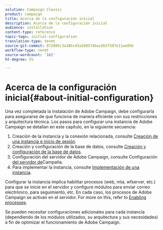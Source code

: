 ```yaml
---
solution: Campaign Classic
product: campaign
title: Acerca de la configuración inicial
description: Acerca de la configuración inicial
audience: installation
content-type: reference
topic-tags: initial-configuration
translation-type: tm+mt
source-git-commit: 972885c3a38bcd3a260574bacbb3f507e11ae05b
workflow-type: tm+mt
source-wordcount: '162'
ht-degree: 5%

---
```



# Acerca de la configuración inicial{#about-initial-configuration}

Una vez completada la instalación de Adobe Campaign, debe configurarla para asegurarse de que funciona de manera eficiente con sus restricciones y arquitectura técnica. Los pasos para configurar una instancia de Adobe Campaign se detallan en este capítulo, en la siguiente secuencia:

1. Creación de la instancia y la conexión relacionada, consulte [Creación de una instancia e inicio de sesión](../../installation/using/creating-an-instance-and-logging-on.md).
1. Creación y configuración de la base de datos, consulte [Creación y configuración de la base de datos](../../installation/using/creating-and-configuring-the-database.md).
1. Configuración del servidor de Adobe Campaign, consulte Configuración [del servidor de](../../installation/using/campaign-server-configuration.md)Campaña.
1. Para implementar la instancia, consulte [Implementación de una instancia](../../installation/using/deploying-an-instance.md).

Configurar la instancia implica habilitar procesos (web, mta, wfserver, etc.) para que se inicie en el servidor y configure módulos para enviar correo electrónico, para seguimiento, etc. En cada caso, los procesos de Adobe Campaign se activan en el servidor. For more on this, refer to [Enabling processes](../../installation/using/campaign-server-configuration.md#enabling-processes).

Se pueden necesitar configuraciones adicionales para cada instancia (dependiendo de los módulos utilizados, su arquitectura y sus necesidades) a fin de optimizar el funcionamiento de Adobe Campaign.
